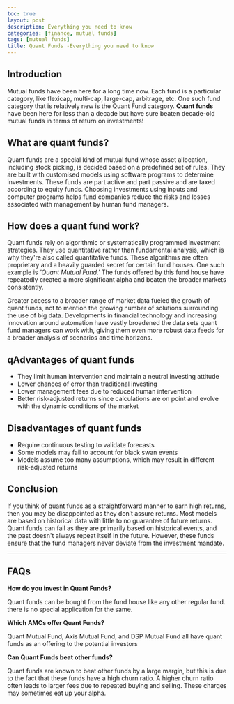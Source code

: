 ```yaml
---
toc: true
layout: post
description: Everything you need to know
categories: [finance, mutual funds]
tags: [mutual funds]
title: Quant Funds -Everything you need to know
---
```


## Introduction

Mutual funds have been here for a long time now. Each fund is a particular category, like flexicap, multi-cap, large-cap, arbitrage, etc. One such fund category that is relatively new is the Quant Fund category. __Quant funds__ have been here for less than a decade but have sure beaten decade-old mutual funds in terms of return on investments!

## What are quant funds?

Quant funds are a special kind of mutual fund whose asset allocation, including stock picking, is decided based on a predefined set of rules. They are built with customised models using software programs to determine investments. These funds are part active and part passive and are taxed according to equity funds. Choosing investments using inputs and computer programs helps fund companies reduce the risks and losses associated with management by human fund managers.

## How does a quant fund work?

Quant funds rely on algorithmic or systematically programmed investment strategies. They use quantitative rather than fundamental analysis, which is why they're also called quantitative funds. These algorithms are often proprietary and a heavily guarded secret for certain fund houses. One such example is *'Quant Mutual Fund.'* The funds offered by this fund house have repeatedly created a more significant alpha and beaten the broader markets consistently.

Greater access to a broader range of market data fueled the growth of quant funds, not to mention the growing number of solutions surrounding the use of big data. Developments in financial technology and increasing innovation around automation have vastly broadened the data sets quant fund managers can work with, giving them even more robust data feeds for a broader analysis of scenarios and time horizons.

## qAdvantages of quant funds

- They limit human intervention and maintain a neutral investing attitude
- Lower chances of error than traditional investing
- Lower management fees due to reduced human intervention
- Better risk-adjusted returns since calculations are on point and evolve with the dynamic conditions of the market

## Disadvantages of quant funds

- Require continuous testing to validate forecasts
- Some models may fail to account for black swan events
- Models assume too many assumptions, which may result in different risk-adjusted returns

## Conclusion

If you think of quant funds as a straightforward manner to earn high returns, then you may be disappointed as they don’t assure returns. Most models are based on historical data with little to no guarantee of future returns. Quant funds can fail as they are primarily based on historical events, and the past doesn't always repeat itself in the future. However, these funds ensure that the fund managers never deviate from the investment mandate.

---

## FAQs

**How do you invest in Quant Funds?**

Quant funds can be bought from the fund house like any other regular fund. there is no special application for the same.

**Which AMCs offer Quant Funds?**

Quant Mutual Fund, Axis Mutual Fund, and DSP Mutual Fund all have quant funds as an offering to the potential investors

**Can Quant Funds beat other funds?**

Quant funds are known to beat other funds by a large margin, but this is due to the fact that these funds have a high churn ratio. A higher churn ratio often leads to larger fees due to repeated buying and selling. These charges may sometimes eat up your alpha.